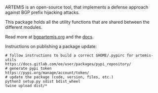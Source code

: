 ARTEMIS is an open-source tool, that implements a defense approach against BGP prefix hijacking attacks.

This package holds all the utility functions that are shared between the different modules.

Read more at [bgpartemis.org](http://bgpartemis.org/) and the [docs](https://bgpartemis.readthedocs.io/en/latest/).

Instructions on publishing a package update:

```
# follow instructions to build a correct $HOME/.pypirc for artemis-utils
https://docs.gitlab.com/ee/user/packages/pypi_repository/
# generate pypi token
https://pypi.org/manage/account/token/
# update the package (code, version, files, etc.)
python3 setup.py sdist bdist_wheel
twine upload dist/*
```
